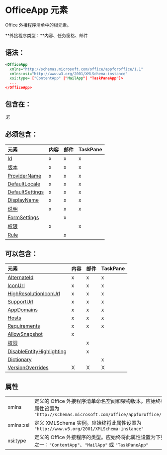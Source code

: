 
# OfficeApp 元素
Office 外接程序清单中的根元素。

 **外接程序类型：**内容、任务窗格、邮件


## 语法：


```XML
<OfficeApp 
  xmlns="http://schemas.microsoft.com/office/appforoffice/1.1" 
  xmlns:xsi="http://www.w3.org/2001/XMLSchema-instance" 
  xsi:type= ["ContentApp" |"MailApp"| "TaskPaneApp"]>
  ...
</OfficeApp>
```


## 包含在：

 _无_


## 必须包含：



|**元素**|**内容**|**邮件**|**TaskPane**|
|:-----|:-----|:-----|:-----|
|[Id](../../reference/manifest/id.md)|x|x|x|
|[版本](../../reference/manifest/version.md)|x|x|x|
|[ProviderName](../../reference/manifest/providername.md)|x|x|x|
|[DefaultLocale](../../reference/manifest/defaultlocale.md)|x|x|x|
|[DefaultSettings](../../reference/manifest/defaultsettings.md)|x|x|x|
|[DisplayName](../../reference/manifest/displayname.md)|x|x|x|
|[说明](../../reference/manifest/description.md)|x|x|x|
|[FormSettings](../../reference/manifest/formsettings.md)||x||
|[权限](../../reference/manifest/permissions.md)|x||x|
|[Rule](../../reference/manifest/rule.md)||x||

## 可以包含：



|**元素**|**内容**|**邮件**|**TaskPane**|
|:-----|:-----|:-----|:-----|
|[AlternateId](../../reference/manifest/alternateid.md)|x|x|x|
|[IconUrl](../../reference/manifest/iconurl.md)|x|x|x|
|[HighResolutionIconUrl](../../reference/manifest/highresolutioniconurl.md)|x|x|x|
|[SupportUrl](../../reference/manifest/supporturl.md)|x|x|x|
|[AppDomains](../../reference/manifest/appdomains.md)|x|x|x|
|[Hosts](../../reference/manifest/hosts.md)|x|x|x|
|[Requirements](../../reference/manifest/requirements.md)|x|x|x|
|[AllowSnapshot](../../reference/manifest/allowsnapshot.md)|x|||
|[权限](../../reference/manifest/permissions.md)||x||
|[DisableEntityHighlighting](../../reference/manifest/disableentityhighlighting.md)||x||
|[Dictionary](http://msdn.microsoft.com/library/c2563502-f020-4d12-a55e-dad35d59b9ac%28Office.15%29.aspx)|||x|
|[VersionOverrides](../../reference/manifest/versionoverrides.md)|X|X|X|

## 属性


|||
|:-----|:-----|
|xmlns|定义的 Office 外接程序清单命名空间和架构版本。应始终将此属性设置为 `"http://schemas.microsoft.com/office/appforoffice/1.1"`|
|xmlns:xsi|定义 XMLSchema 实例。应始终将此属性设置为 `"http://www.w3.org/2001/XMLSchema-instance"`|
|xsi:type|定义的 Office 外接程序的类型。应始终将此属性设置为下列值之一：`"ContentApp"`、`"MailApp"` 或 `"TaskPaneApp"`|
